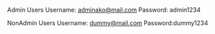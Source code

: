 Admin Users Username: adminako@mail.com
Password: admin1234

NonAdmin Users Username: dummy@mail.com
Password:dummy1234
